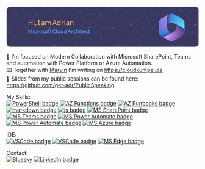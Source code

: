 ![Header](./github-header-image.png)

🔬 I’m focused on Modern Collaboration with Microsoft SharePoint, Teams and automation with Power Platform or Azure Automation.  
⌨️ Together with [Marvin](https://github.com/MarvinBangert) I'm writing on https://cloudkumpel.de  
📣 Slides from my public sessions can be found here: https://github.com/get-adr/PublicSpeaking  


My Skills:  
[![PowerShell badge](https://img.shields.io/badge/powershell-5391FE?style=for-the-badge&logo=powershell&logoColor=white)](https://docs.microsoft.com/en-us/powershell/) 
[![AZ Functions badge](https://img.shields.io/badge/Azure_Functions-0062AD?style=for-the-badge&logo=azure-functions&logoColor=white)](https://docs.microsoft.com/en-us/azure/azure-functions/) 
[![AZ Runbooks badge](https://img.shields.io/badge/Azure_Runbooks-0062AD?style=for-the-badge&logo=azure-functions&logoColor=white)](https://docs.microsoft.com/en-us/azure/automation/) 
[![markdown badge](https://img.shields.io/badge/Markdown-000000?style=for-the-badge&logo=markdown&logoColor=white)](https://daringfireball.net/projects/markdown/) 
[![js badge](https://img.shields.io/badge/JavaScript-323330?style=for-the-badge&logo=javascript&logoColor=F7DF1E)]() 
[![MS SharePoint badge](https://img.shields.io/badge/Microsoft_SharePoint-038387?style=for-the-badge&logo=microsoft-sharepoint&logoColor=white)](https://www.microsoft.com/en-us/microsoft-365/sharepoint/collaboration) 
[![MS Teams badge](https://img.shields.io/badge/Microsoft_Teams-464EB8?style=for-the-badge&logo=microsoft-Teams&logoColor=white)](https://www.microsoft.com/en-us/microsoft-teams/group-chat-software/) 
[![MS Power Automate badge](https://img.shields.io/badge/Power_Automate-0066FF?style=for-the-badge&logo=power%20automate&logoColor=white)](https://powerautomate.microsoft.com/) 
[![MS Power Automate badge](https://img.shields.io/badge/Power_Apps-742774?style=for-the-badge&logo=power%20apps&logoColor=white)](https://powerapps.microsoft.com/) 
[![MS Azure badge](https://img.shields.io/badge/Microsoft_Azure-0089D6?style=for-the-badge&logo=microsoft-azure&logoColor=white)](https://azure.microsoft.com) 



IDE:  
[![VSCode badge](https://img.shields.io/badge/vscode-3776AB?style=for-the-badge&logo=visualstudiocode&logoColor=white)](https://code.visualstudio.com/) 
[![VSCode badge](https://img.shields.io/badge/windows%20terminal-4D4D4D?style=for-the-badge&logo=windows%20terminal&logoColor=white)](https://apps.microsoft.com/store/detail/windows-terminal/9N0DX20HK701?hl=en-us&gl=US) 
[![MS Edge badge](https://img.shields.io/badge/Microsoft_Edge-0078D7?style=for-the-badge&logo=Microsoft-edge&logoColor=white)](https://www.microsoft.com/en-us/edge)  

Contact:  
[![Bluesky](https://img.shields.io/badge/Bluesky-0285FF?style=for-the-badge&logo=Bluesky&logoColor=white)](https://bsky.app/profile/adrian.cloudkumpel.de)
[![LinkedIn badge](https://img.shields.io/badge/LinkedIn-0077B5?style=for-the-badge&logo=linkedin&logoColor=white)](https://linkedin.com/in/adrianritter) 
